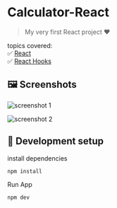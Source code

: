 # Calculator-React
> My very first React project ❤️

topics covered:\
:white_check_mark: [React](https://reactjs.org/)\
:white_check_mark: [React Hooks](https://pt-br.reactjs.org/docs/hooks-intro.html)


## :framed_picture: Screenshots
![screenshot 1](https://github.com/Noriuki/calculator-react/blob/master/screenshot-1.png)


![screenshot 2](https://github.com/Noriuki/calculator-react/blob/master/screenshot-2.png)

## :wrench: Development setup

install dependencies

`
npm install
`

Run App

`
npm dev
`
